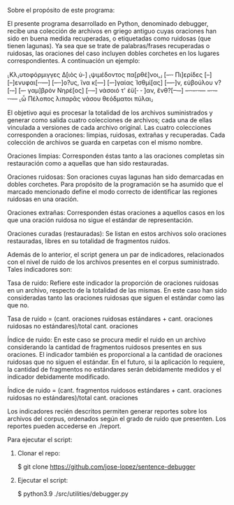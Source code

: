 Sobre el propósito de este programa:

El presente programa desarrollado en Python, denominado debugger, recibe una colección de archivos en griego antiguo cuyas oraciones han sido en buena medida recuperadas, o etiquetadas como ruidosas (que tienen lagunas). Ya sea que se trate de palabras/frases recuperadas o ruidosas, las oraciones del caso incluyen dobles corchetes en los lugares correspondientes. A continuación un ejemplo:

⸤Κλ⸥υτοφόρμιγγες Δ[ιὸς ὑ-] ⸤ψιμέδοντος πα[ρθέ]νοι,⸥ [–⏑⏑ Πι]ερίδες [–] [–]ενυφαι[⏑⏑––] [–⏑⏑]ο?υς, ἵνα κ[––] [–⏑]γαίας Ἰσθμί[ας] [––⏑]ν, εὐβούλου ν?[⏑–] [–⏑ γαμ]βρὸν Νηρέ[ος] [⏑⏑–] νάσοιό τ' ἐϋ[⏑ ⏑ ]αν, ἔνθ?[–⏑–] –⏑⏑–⏑⏑–– –⏑⏑–⏑⏑–– ⸤ὦ Πέλοπος λιπαρᾶς νάσου θεόδματοι πύλαι⸥

El objetivo aqui es procesar la totalidad de los archivos suministrados y generar como salida cuatro colecciones de archivos; cada una de ellas vinculada a versiones de cada archivo original. Las cuatro colecciones corresponden a oraciones: limpias, ruidosas, extrañas y recuperadas. Cada colección de archivos se guarda en carpetas con el mismo nombre.

Oraciones limpias: Corresponden éstas tanto a las oraciones completas sin restauración como a aquellas que han sido restauradas. 

Oraciones ruidosas: Son oraciones cuyas lagunas han sido demarcadas en dobles corchetes. Para propósito de la programación se ha asumido que el marcado mencionado define el modo correcto de identificar las regiones ruidosas en una oración.

Oraciones extrañas: Corresponden éstas oraciones a aquellos casos en los que una oración ruidosa no sigue el estándar de representación.

Oraciones curadas (restauradas): Se listan en estos archivos solo oraciones restauradas, libres en su totalidad de fragmentos ruidos.

Además de lo anterior, el script genera un par de indicadores, relacionados con el nivel de ruido de los archivos presentes en el corpus suministrado. Tales indicadores son:

Tasa de ruido: Refiere este indicador la proporción de oraciones ruidosas en un archivo, respecto de la totalidad de las mismas. En este caso han sido consideradas tanto las oraciones ruidosas que siguen el estándar como las que no.

Tasa de ruido = (cant. oraciones ruidosas estándares + cant. oraciones ruidosas no estándares)/total cant. oraciones

Índice de ruido: En este caso se procura medir el ruido en un archivo considerando la cantidad de fragmentos ruidosos presentes en sus oraciones. El indicador también es proporcional a la cantidad de oraciones ruidosas que no siguen el estándar. En el futuro, si la aplicación lo requiere, la cantidad de fragmentos no estándares serán debidamente medidos y el indicador debidamente modificado.

Índice de ruido = (cant. fragmentos ruidosos estándares + cant. oraciones ruidosas no estándares)/total cant. oraciones

Los indicadores recién descritos permiten generar reportes sobre los archivos del corpus, ordenados según el grado de ruido que presenten.  Los reportes pueden accederse en ./report.

Para ejecutar el script: 

1. Clonar el repo:
	
	$ git clone https://github.com/jose-lopez/sentence-debugger

2. Ejecutar el script:

	$ python3.9 ./src/utilities/debugger.py
